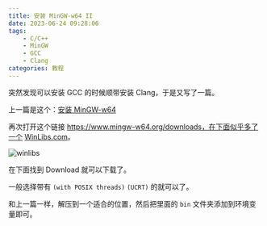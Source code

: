 ```yaml
---
title: 安装 MinGW-w64 II
date: 2023-06-24 09:28:06
tags:
    - C/C++
    - MinGW
    - GCC
    - Clang
categories: 教程
---
```


突然发现可以安装 GCC 的时候顺带安装 Clang，于是又写了一篇。

上一篇是这个：[安装 MinGW-w64](/2022/07/21/mingw-w64-install)

<!-- more -->

再次打开这个链接 https://www.mingw-w64.org/downloads，在下面似乎多了一个 [WinLibs.com](https://winlibs.com)。

![winlibs](https://static-argvchs.netlify.app/images/winlibs.png)

在下面找到 Download 就可以下载了。

一般选择带有 `(with POSIX threads)` `(UCRT)` 的就可以了。

和上一篇一样，解压到一个适合的位置，然后把里面的 `bin` 文件夹添加到环境变量即可。
